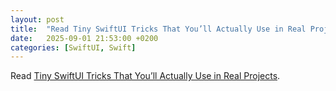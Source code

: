 ```yaml
---
layout: post
title:  "Read Tiny SwiftUI Tricks That You’ll Actually Use in Real Projects"
date:   2025-09-01 21:53:00 +0200
categories: [SwiftUI, Swift]
---
```

Read [Tiny SwiftUI Tricks That You’ll Actually Use in Real Projects](https://medium.com/@ashitranpura27/tiny-swiftui-tricks-that-youll-actually-use-in-real-projects-eef352dc98ce).
